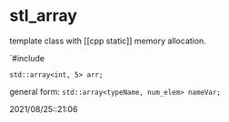 
# stl_array
template class with [[cpp static]] memory allocation.

`#include <array>

`std::array<int, 5> arr;`

general form:
`std::array<typeName, num_elem> nameVar;`


2021/08/25::21:06